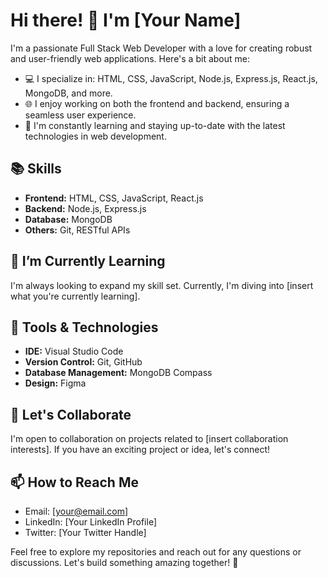 # Hi there! 👋 I'm [Your Name]

I'm a passionate Full Stack Web Developer with a love for creating robust and user-friendly web applications. Here's a bit about me:

- 💻 I specialize in: HTML, CSS, JavaScript, Node.js, Express.js, React.js, MongoDB, and more.
- 🌐 I enjoy working on both the frontend and backend, ensuring a seamless user experience.
- 🚀 I'm constantly learning and staying up-to-date with the latest technologies in web development.

## 📚 Skills

- **Frontend:** HTML, CSS, JavaScript, React.js
- **Backend:** Node.js, Express.js
- **Database:** MongoDB
- **Others:** Git, RESTful APIs

## 🌱 I’m Currently Learning

I'm always looking to expand my skill set. Currently, I'm diving into [insert what you're currently learning].

## 🔧 Tools & Technologies

- **IDE:** Visual Studio Code
- **Version Control:** Git, GitHub
- **Database Management:** MongoDB Compass
- **Design:** Figma

## 🤝 Let's Collaborate

I'm open to collaboration on projects related to [insert collaboration interests]. If you have an exciting project or idea, let's connect!

## 📫 How to Reach Me

- Email: [your@email.com]
- LinkedIn: [Your LinkedIn Profile]
- Twitter: [Your Twitter Handle]

Feel free to explore my repositories and reach out for any questions or discussions. Let's build something amazing together! 🚀
